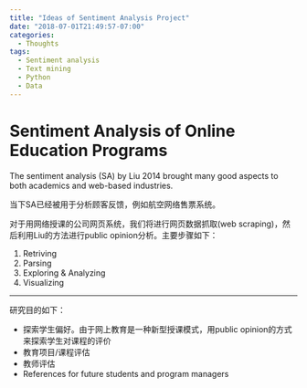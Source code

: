 ```yaml
---
title: "Ideas of Sentiment Analysis Project"
date: "2018-07-01T21:49:57-07:00"
categories:
  - Thoughts
tags:
  - Sentiment analysis
  - Text mining
  - Python
  - Data
---
```


# Sentiment Analysis of Online Education Programs

The sentiment analysis (SA) by Liu 2014 brought many good aspects to both academics and web-based industries. 

当下SA已经被用于分析顾客反馈，例如航空网络售票系统。

对于用网络授课的公司网页系统，我们将进行网页数据抓取(web scraping)，然后利用Liu的方法进行public opinion分析。主要步骤如下：

1. Retriving
2. Parsing
3. Exploring & Analyzing
4. Visualizing

***

研究目的如下：

* 探索学生偏好。由于网上教育是一种新型授课模式，用public opinion的方式来探索学生对课程的评价
* 教育项目/课程评估
* 教师评估
* References for future students and program managers


